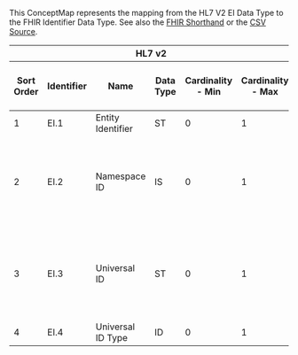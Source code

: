 
This ConceptMap represents the mapping from the HL7 V2 EI Data Type to the FHIR Identifier Data Type. See also the <a href='https://github.com/HL7/v2-to-fhir/blob/master/tank/Datatype EI[System] to Identifier.fsh'>FHIR Shorthand</a> or the <a href='https://github.com/HL7/v2-to-fhir/blob/master/mappings/datatypes/HL7 Data Type - FHIR R4_ EI[Identifier-System] - Sheet1.csv'>CSV Source</a>.
<table class='grid'><thead>
<tr><th colspan='6'>HL7 v2</th><th colspan='3'>Condition (IF True, args)</th><th colspan='8'>HL7 FHIR</th><th rowspan='2'>Comments</th></tr>
<tr><th title='Rows are listed in sequence of how they appear in the v2 standard. The first column, Sort Order, provides a sort order that can re-create the original v2 standard sequence in case one opts to re-sort/filter the rows.'>Sort Order</th><th title='Contains the formal Data Type Name and Component Sequence according to the base standard using &quot;.&quot; as the delimiter.'>Identifier</th><th title='The formal name of the field in the most current published version.'>Name</th><th title='The data type of the field in the most current published version if not deprecated, otherwise the data type at the time it was deprecated and removed.'>Data Type</th><th title='The V2 min cardinality expressed numerically.'>Cardinality - Min</th><th title='The V2 max cardinality expressed numerically.' style='border-right: 2px'>Cardinality - Max</th><th title='Condition in an easy to read syntax (Computable ANTLR)'>Computable ANTLR</th><th title='Condition in FHIRPath Notation'>Computable FHIRPath</th><th title='Condition expressed in narrative form' style='border-right: 2px'>Narrative</th><th title='An existing FHIR attribute in the target FHIR version.'>FHIR Attribute</th><th title='The FHIR attribute&apos;s data type in the target FHIR version.'>Proposed Extension</th><th title='The proposed FHIR Extension.'>Data Type</th><th title='The FHIR min cardinality expressed numerically.'>Cardinality - Min</th><th title='The FHIR max cardinality expressed numerically.' style='border-right: 2px'>Cardinality - Max</th><th title='The URL to the Data Type Map that is to be used for the attribute in this segment.'>Data Type Mapping</th><th title='The fixed or computed value to assign.'>Vocabulary Mapping<br/>(IS, ID, CE, CEN, CWE)</th><th title='Mapping for terminology tables.'>Assignment</th></tr></thead>
<tbody>
<tr> <td>1</td><td>EI.1</td><td>Entity Identifier</td><td>ST</td><td>0</td><td style='border-right: 2px'>1</td><td></td><td></td><td style='border-right: 2px'></td><td><a href='https://hl7.org/fhir/R4/datatypes-definitions.html#Identifier.Identifier.$value'>Identifier.$value</a></td><td></td><td><a href='https://hl7.org/fhir/R4/datatypes-definitions.html#Identifier.Identifier.string'>Identifier.string</a></td><td></td><td></td><td></td><td></td><td></td><td></td></tr>
<tr> <td>2</td><td>EI.2</td><td>Namespace ID</td><td>IS</td><td>0</td><td style='border-right: 2px'>1</td><td></td><td></td><td style='border-right: 2px'>Determine based on implementation context whether to map EI.2 to system or EI.3 to system</td><td><a href='https://hl7.org/fhir/R4/datatypes-definitions.html#Identifier.Identifier.system'>Identifier.system</a></td><td></td><td><a href='https://hl7.org/fhir/R4/datatypes-definitions.html#Identifier.Identifier.url'>Identifier.url</a></td><td></td><td></td><td></td><td></td><td></td><td></td></tr>
<tr> <td>3</td><td>EI.3</td><td>Universal ID</td><td>ST</td><td>0</td><td style='border-right: 2px'>1</td><td></td><td></td><td style='border-right: 2px'>Determine based on implementation context whether to map EI.3 to system or EI.2 to system</td><td><a href='https://hl7.org/fhir/R4/datatypes-definitions.html#Identifier.Identifier.system'>Identifier.system</a></td><td></td><td><a href='https://hl7.org/fhir/R4/datatypes-definitions.html#Identifier.Identifier.url'>Identifier.url</a></td><td></td><td></td><td></td><td></td><td></td><td></td></tr>
<tr> <td>4</td><td>EI.4</td><td>Universal ID Type</td><td>ID</td><td>0</td><td style='border-right: 2px'>1</td><td></td><td></td><td style='border-right: 2px'></td><td><a href='https://hl7.org/fhir/R4/datatypes-definitions.html#Identifier.Identifier.type'>Identifier.type</a></td><td></td><td><a href='https://hl7.org/fhir/R4/datatypes-definitions.html#Identifier.Identifier.CodeableConcept'>Identifier.CodeableConcept</a></td><td></td><td></td><td><a href='ConceptMap-datatype-id-to-codeableconcept.html'>ID[CodeableConcept]</a></td><td></td><td></td><td></td></tr>
</tbody></table>
